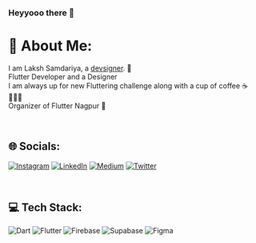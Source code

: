 ### Heyyooo there 👋

# 💫 About Me:
I am Laksh Samdariya, a [devsigner](laksh-devsigner.web.app). 💙 <br>
Flutter Developer and a Designer <br>
I am always up for new Fluttering challenge along with a cup of coffee ☕️👨🏻‍💻 <br>
Organizer of Flutter Nagpur 🥳 <br>

<br>

## 🌐 Socials:
[![Instagram](https://img.shields.io/badge/Instagram-%23E4405F.svg?logo=Instagram&logoColor=white)](https://instagram.com/laksh.samdariya) [![LinkedIn](https://img.shields.io/badge/LinkedIn-%230077B5.svg?logo=linkedin&logoColor=white)](https://linkedin.com/in/laksh-samdariya-37442b201) [![Medium](https://img.shields.io/badge/Medium-12100E?logo=medium&logoColor=white)](https://medium.com/@lakshsamdariya) [![Twitter](https://img.shields.io/badge/Twitter-%231DA1F2.svg?logo=Twitter&logoColor=white)](https://twitter.com/laksh_devsigner)

<br>

## 💻 Tech Stack:
![Dart](https://img.shields.io/badge/dart-%230175C2.svg?style=flat&logo=dart&logoColor=white) ![Flutter](https://img.shields.io/badge/Flutter-%2302569B.svg?style=flat&logo=Flutter&logoColor=white) ![Firebase](https://img.shields.io/badge/firebase-%23039BE5.svg?style=flat&logo=firebase) ![Supabase](https://img.shields.io/badge/Supabase-3ECF8E?style=flat&logo=supabase&logoColor=white) ![Figma](https://img.shields.io/badge/Figma-3ECF8E?style=flat&logo=Figma&logoColor=white) 

 <!--
<br>

## 📊 GitHub Stats:
<img src="https://github-readme-stats-abhishekdoshi26.vercel.app/api?username=AbhishekDoshi26&theme=radical&hide_border=false&include_all_commits=true&count_private=true" height=150px>  <img src="https://github-readme-streak-stats.herokuapp.com/?user=AbhishekDoshi26&theme=radical&hide_border=false" height=150px><br/>

<br>

## 📦 Flutter Packages:

<a href="https://github.com/AbhishekDoshi26/contactus">
  <img align="center" src="https://github-readme-stats-abhishekdoshi26.vercel.app/api/pin/?username=AbhishekDoshi26&repo=contactus&theme=radical" />
</a>
<a href="https://github.com/AbhishekDoshi26/super_extensions">
 <img align="center" src="https://github-readme-stats-abhishekdoshi26.vercel.app/api/pin/?username=AbhishekDoshi26&repo=super_extensions&theme=radical" />
</a>
<a href="https://github.com/AbhishekDoshi26/parent-child-checkbox">
  <img align="center" src="https://github-readme-stats-abhishekdoshi26.vercel.app/api/pin/?username=AbhishekDoshi26&repo=parent-child-checkbox&theme=radical" />
</a>

<br><br>


## 🏆 GitHub Trophies
<img src="https://github-trophies.vercel.app/?username=AbhishekDoshi26&theme=radical&no-frame=false&no-bg=false&margin-w=4"/>



<br><br>
### ✍️ Random Dev Quote
![](https://quotes-github-readme.vercel.app/api?type=horizontal&theme=radical)

---

![Visitors](https://visitor-badge.laobi.icu/badge?page_id=AbhishekDoshi26.AbhishekDoshi26)   

  ## 💰 You can help me by [Sponsoring](https://github.com/sponsors/AbhishekDoshi26/) and supporting my Open-Source Work ❤️
  -->

<!--
**laksh29/laksh29** is a ✨ _special_ ✨ repository because its `README.md` (this file) appears on your GitHub profile.

Here are some ideas to get you started:

- 🔭 I’m currently working on ...
- 🌱 I’m currently learning ...
- 👯 I’m looking to collaborate on ...
- 🤔 I’m looking for help with ...
- 💬 Ask me about ...
- 📫 How to reach me: ...
- 😄 Pronouns: ...
- ⚡ Fun fact: ...
-->
